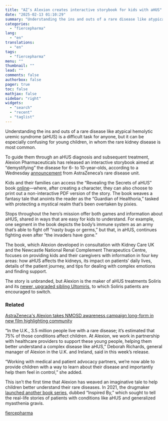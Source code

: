 ```yaml
---
title: "AZ’s Alexion creates interactive storybook for kids with aHUS"
date: "2025-02-13 01:10:29"
summary: "Understanding the ins and outs of a rare disease like atypical hemolytic uremic syndrome (aHUS) is a difficult task for anyone, but it can be especially confusing for young children, in whom the rare kidney disease is most common. To guide them through an aHUS diagnosis and subsequent treatment, Alexion..."
categories:
  - "fiercepharma"
lang:
  - "en"
translations:
  - "en"
tags:
  - "fiercepharma"
menu: ""
thumbnail: ""
lead: ""
comments: false
authorbox: false
pager: true
toc: false
mathjax: false
sidebar: "right"
widgets:
  - "search"
  - "recent"
  - "taglist"
---
```


Understanding the ins and outs of a rare disease like atypical hemolytic uremic syndrome (aHUS) is a difficult task for anyone, but it can be especially confusing for young children, in whom the rare kidney disease is most common.

To guide them through an aHUS diagnosis and subsequent treatment, Alexion Pharmaceuticals has released an interactive storybook aimed at “demystifying” the disease for 6- to 10-year-olds, according to a Wednesday [announcement](https://www.businesswire.com/news/home/20250211235186/en/New-Interactive-Storybook-Aims-to-Educate-Children-with-Rare-Kidney-Disease-into-a-World-of-Adventure-and-Understanding) from AstraZeneca’s rare disease unit.

Kids and their families can access the “Revealing the Secrets of aHUS” book [online](https://patienthub.healthinote.com/a26b0d59-ece3-4426-9bbb-fcf7cbe94887/home)—where, after creating a character, they can also choose to print out a non-interactive PDF version of the story. The book weaves a fantasy tale that anoints the reader as the “Guardian of Healthoria,” tasked with protecting a mystical realm that’s been overtaken by pixies.

Stops throughout the hero’s mission offer both games and information about aHUS, shared in ways that are easy for kids to understand. For example, one segment in the book depicts the body’s immune system as an army that’s able to fight off “nasty bugs or germs,” but that, in aHUS, continues fighting even after “the invaders have gone.”

The book, which Alexion developed in consultation with Kidney Care UK and the Newcastle National Renal Complement Therapeutics Centre, focuses on providing kids and their caregivers with information in four key areas: how aHUS affects the kidneys, its impact on patients’ daily lives, details of the patient journey, and tips for dealing with complex emotions and finding support.

The story is unbranded, but Alexion is the maker of aHUS treatments Soliris and its [newer, upgraded sibling Ultomiris](https://www.fiercepharma.com/pharma/alexion-scores-second-fda-nod-for-soliris-successor-drug-as-switching-campaign-continues), to which Soliris patients are encouraged to switch.

### Related



[AstraZeneca's Alexion takes NMOSD awareness campaign long-form in new film highlighting community](/marketing/astrazenecas-alexion-takes-nmosd-awareness-campaign-long-form-new-film-highlighting)



“In the U.K., 3.5 million people live with a rare disease; it’s estimated that 75% of those conditions affect children. At Alexion, we work in partnership with healthcare providers to support these young people, helping them better understand a complex disease like aHUS,” Deborah Richards, general manager of Alexion in the U.K. and Ireland, said in this week’s release.

“Working with medical and patient advocacy partners, we’re now able to provide children with a way to learn about their disease and importantly help them feel in control,” she added.

This isn’t the first time that Alexion has weaved an imaginative tale to help children better understand their rare diseases. In 2021, the drugmaker [launched another book series](https://www.fiercepharma.com/marketing/alexion-s-patient-inspired-children-s-book-series-helps-parents-talk-to-their-kids-about), dubbed “Inspired By,” which sought to tell the real-life stories of patients with conditions like aHUS and generalized myasthenia gravis.

[fiercepharma](https://www.fiercepharma.com/marketing/astrazenecas-alexion-creates-interactive-fantasy-storybook-help-kids-ahus-understand-rare)
